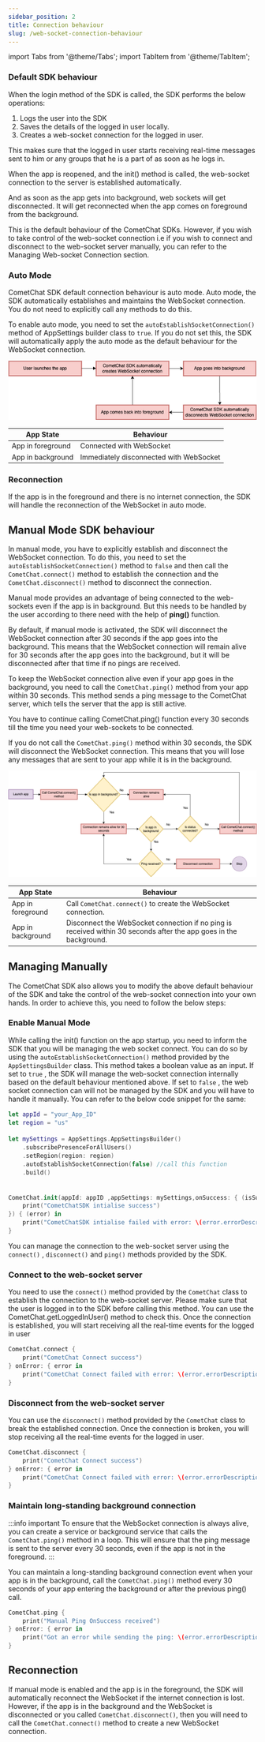 ```yaml
---
sidebar_position: 2
title: Connection behaviour
slug: /web-socket-connection-behaviour
---
```

import Tabs from '@theme/Tabs';
import TabItem from '@theme/TabItem';

### Default SDK behaviour

When the login method of the SDK is called, the SDK performs the below operations:

1. Logs the user into the SDK
2. Saves the details of the logged in user locally.
3. Creates a web-socket connection for the logged in user.

This makes sure that the logged in user starts receiving real-time messages sent to him or any groups that he is a part of as soon as he logs in.

When the app is reopened, and the init() method is called, the web-socket connection to the server is established automatically.

And as soon as the app gets into background, web sockets will get disconnected. It will get reconnected when the app comes on foreground from the background. 

This is the default behaviour of the CometChat SDKs. However, if you wish to take control of the web-socket connection i.e if you wish to connect and disconnect to the web-socket server manually, you can refer to the Managing Web-socket Connection section.

### Auto Mode

CometChat SDK default connection behaviour is auto mode. Auto mode, the SDK automatically establishes and maintains the WebSocket connection. You do not need to explicitly call any methods to do this.

To enable auto mode, you need to set the `autoEstablishSocketConnection()` method of AppSettings builder class to `true`. If you do not set this, the SDK will automatically apply the auto mode as the default behaviour for the WebSocket connection.

![](./assets/x8a7yv541r6b9g8t73h9j3afh1p4cgsopv6yj238ebz8565rscv568a40zf34f5h.png)

| App State           | Behaviour                              |
| ------------------- | -------------------------------------- |
| App in foreground   | Connected with WebSocket               |
| App in background   | Immediately disconnected with WebSocket |

### Reconnection
 If the app is in the foreground and there is no internet connection, the SDK will handle the reconnection of the WebSocket in auto mode.

## Manual Mode SDK behaviour

In manual mode, you have to explicitly establish and disconnect the WebSocket connection. To do this, you need to set the `autoEstablishSocketConnection()` method to `false` and then call the `CometChat.connect()` method to establish the connection and the `CometChat.disconnect()` method to disconnect the connection.

Manual mode provides an advantage of being connected to the web-sockets even if the app is in background. But this needs to be handled by the user according to there need with the help of **ping()** function.  

By default, if manual mode is activated, the SDK will disconnect the WebSocket connection after 30 seconds if the app goes into the background. This means that the WebSocket connection will remain alive for 30 seconds after the app goes into the background, but it will be disconnected after that time if no pings are received.

To keep the WebSocket connection alive even if your app goes in the background, you need to call the `CometChat.ping()` method from your app within 30 seconds. This method sends a ping message to the CometChat server, which tells the server that the app is still active.

You have to continue calling CometChat.ping() function every 30 seconds till the time you need your web-sockets to be connected.

If you do not call the `CometChat.ping()` method within 30 seconds, the SDK will disconnect the WebSocket connection. This means that you will lose any messages that are sent to your app while it is in the background.

![](./assets/t1mk6nfkkpy7fipuzeupl1oognnhmjuw3vdivlhg0t8turw7okuiwenncydrc83q.png)

| App State           | Behaviour                                                                                               |
| ------------------- | -------------------------------------------------------------------------------------------------------- |
| App in foreground   | Call `CometChat.connect()` to create the WebSocket connection.                                          |
| App in background   | Disconnect the WebSocket connection if no ping is received within 30 seconds after the app goes in the background. |

## Managing Manually

The CometChat SDK also allows you to modify the above default behaviour of the SDK and take the control of the web-socket connection into your own hands.
In order to achieve this, you need to follow the below steps:

### Enable Manual Mode

While calling the init()  function on the app startup, you need to inform the SDK that you will be managing the web socket connect. You can do so by using the `autoEstablishSocketConnection()`  method provided by the `AppSettingsBuilder` class. This method takes a boolean value as an input. If set to `true` , the SDK will manage the web-socket connection internally based on the default behaviour mentioned above. If set to `false` , the web socket connection can will not be managed by the SDK and you will have to handle it manually. You can refer to the below code snippet for the same:

<Tabs>
<TabItem value="Swift" label="Swift">

```swift
let appId = "your_App_ID" 
let region = "us"
  
let mySettings = AppSettings.AppSettingsBuilder()
    .subscribePresenceForAllUsers()
    .setRegion(region: region)
    .autoEstablishSocketConnection(false) //call this function 
    .build()


CometChat.init(appId: appID ,appSettings: mySettings,onSuccess: { (isSuccess) in }) {
    print("CometChatSDK intialise success")
}) { (error) in 
    print("CometChatSDK intialise failed with error: \(error.errorDescription)")
}
```
</TabItem>
</Tabs>

You can manage the connection to the web-socket server using the `connect()` , `disconnect()` and `ping()` methods provided by the SDK.

### Connect to the web-socket server

You need to use the `connect()`  method provided by the `CometChat`  class to establish the connection to the web-socket server. Please make sure that the user is logged in to the SDK before calling this method. You can use the CometChat.getLoggedInUser() method to check this. Once the connection is established, you will start receiving all the real-time events for the logged in user

<Tabs>
<TabItem value="Swift" label="Swift">

```swift
CometChat.connect {
    print("CometChat Connect success")
} onError: { error in
    print("CometChat Connect failed with error: \(error.errorDescription)")
}
```
</TabItem>
</Tabs>

### Disconnect from the web-socket server

You can use the `disconnect()`  method provided by the `CometChat` class to break the established connection. Once the connection is broken, you will stop receiving all the real-time events for the logged in user.

<Tabs>
<TabItem value="Swift" label="Swift">

```swift
CometChat.disconnect {
    print("CometChat Connect success")
} onError: { error in
    print("CometChat Connect failed with error: \(error.errorDescription)")
}
```
</TabItem>
</Tabs>

### Maintain long-standing background connection

:::info important
To ensure that the WebSocket connection is always alive, you can create a service or background service that calls the `CometChat.ping()` method in a loop. This will ensure that the ping message is sent to the server every 30 seconds, even if the app is not in the foreground.
:::

You can maintain a long-standing background connection event when your app is in the background, call the `CometChat.ping()` method every 30 seconds of your app entering the background or after the previous ping() call.

<Tabs>
<TabItem value="Swift" label="Swift">

```swift
CometChat.ping {
    print("Manual Ping OnSuccess received")
} onError: { error in
    print("Got an error while sending the ping: \(error.errorDescription)")
}
```
</TabItem>
</Tabs>

## Reconnection
If manual mode is enabled and the app is in the foreground, the SDK will automatically reconnect the WebSocket if the internet connection is lost. However, if the app is in the background and the WebSocket is disconnected or you called `CometChat.disconnect()`, then you will need to call the `CometChat.connect()` method to create a new WebSocket connection.

